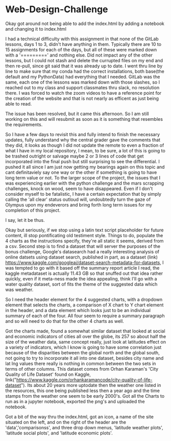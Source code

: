 # Web-Design-Challenge

Okay got around not being able to add the index.html by adding a notebook and changing it to index.html

I had a technical difficulty with this assignment in that none of the GitLab lessons, days 1 to 3, didn't have anything in them. Typically there are 10 to 15 assignments for each of the days, but all of these were marked down with a '=========' and nothing else.
Did not impact any of the other lessons, but I could not stash and delete the currupted files on my end and then re-pull, since git said that it was already up to date. I went thru line by line to make sure that my conda had the correct installations, both base(the default and my PythonData) had everything that I needed. GitLab was the same, each one of the lessons was marked down with those slashes, so I reached out to my class and support classmates thru slack, no resolution there.
I was forced to watch the zoom videos to have a reference point for the creation of the website and that is not nearly as efficent as just being able to read. 

The issue has been resolved, but it came this afternoon. So I am still working on this and will resubmit as soon as it is something that resembles the requirements.

So I have a few days to revisit this and fully intend to finish the necessary updates, fully understand why the central grader gave the comments that they did, it looks as though I did not update the remote to even a fraction of what I have in my local repository,
I mean, to be sure, a lot of this is going to be trashed outright or salvage maybe 2 or 3 lines of code that get incorporated into the final push but still surprising to see the differential. I pushed it all since I am just now getting my bearings again on this topic 
and cant definitaviely say one way or the other if something is going to have long term value or not. To the larger scope of the project, the issues that I was experiencing earlier with the python challenge and the mars scrapping challenges, knock on wood, seem to have disappeared. Even if I don't consider myself to be fatalistic, I have a certain expectation that by simply calling the 'all clear' status outloud will,
undoubtedly turn the gaze of Olympus upon my endeverors and bring forth long term issues for my completion of this project.

I say, let it be thus.

Okay but seriously, if we stop using a latin text script placeholder for future content, ill stop pontificating old testiment style. Things to do, populate the 4 charts as the instructions specify, they're all static it seems, derived from a csv. Second step is to find a dataset that will server the purposes of the bonus challenge, Google's datasearch had a really interesting analysis of online datsets using dataset search, published in part, as a dataset (link) https://www.kaggle.com/googleai/dataset-search-metadata-for-datasets,
I was tempted to go with it based off the summary report article I read, the kaggle metadataset is actually 11.43 GB so that snuffed out that idea rather quickly, even if it meta-ness made the idea appealing, think I'll go with a water quality dataset, sort of fits the theme of the suggested data which was weather.

So I need the header element for the 4 suggested charts, with a dropdown element that selects the charts, a comparison of X chart to Y chart element in the header, and a data element which looks just to be an individual summary of each of the four.
All four seem to require a summary paragraph and so will need to do that for the other 4 charts as well.

Got the charts made, found a somewhat similar dataset that looked at social and economic indicators of cities all over the globe, its 257 so about half the size of the weather data, same concept really, just look at latitudes effect on a variety of indicators, which I know
is going to have some correlation just because of the disparities between the global north and the global south, not going to try to incorporate it all into one dataset, besides city name and lat lng values there really is nothing in common between the two sets in terms of other columns. This dataset comes from Orhan Karaman's 'City Quality of Life Dataset' found on Kaggle, link("https://www.kaggle.com/orhankaramancode/city-quality-of-life-dataset"). Its about 20 years more uptodate then the weather one listed in the resources, 
this one being published less then a year ago and the time stamps from the  weather one seem to be early 2000's. Got all the Charts to run as in a jupyter notebook, exported the png's and uploaded the notebook. 

Got a bit of the way thru the index.html, got an icon, a name of the site situated on the left, and on the right of the header are the 'data','comparisonss', and three drop down menus, 'latitude weather plots', 'latitude social plots', and 'latitude economic plots'.